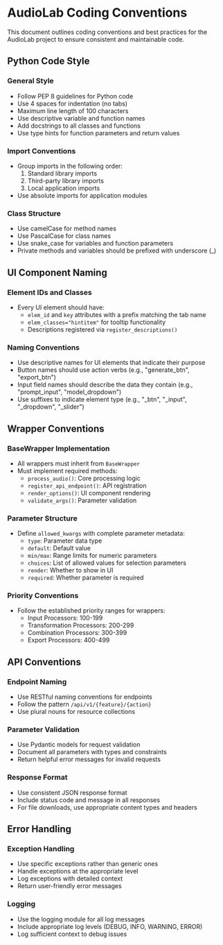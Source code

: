 # AudioLab Coding Conventions

This document outlines coding conventions and best practices for the AudioLab project to ensure consistent and maintainable code.

## Python Code Style

### General Style
- Follow PEP 8 guidelines for Python code
- Use 4 spaces for indentation (no tabs)
- Maximum line length of 100 characters
- Use descriptive variable and function names
- Add docstrings to all classes and functions
- Use type hints for function parameters and return values

### Import Conventions
- Group imports in the following order:
  1. Standard library imports
  2. Third-party library imports
  3. Local application imports
- Use absolute imports for application modules

### Class Structure
- Use camelCase for method names
- Use PascalCase for class names
- Use snake_case for variables and function parameters
- Private methods and variables should be prefixed with underscore (_)

## UI Component Naming

### Element IDs and Classes
- Every UI element should have:
  - `elem_id` and `key` attributes with a prefix matching the tab name
  - `elem_classes="hintitem"` for tooltip functionality
  - Descriptions registered via `register_descriptions()`

### Naming Conventions
- Use descriptive names for UI elements that indicate their purpose
- Button names should use action verbs (e.g., "generate_btn", "export_btn")
- Input field names should describe the data they contain (e.g., "prompt_input", "model_dropdown")
- Use suffixes to indicate element type (e.g., "_btn", "_input", "_dropdown", "_slider")

## Wrapper Conventions

### BaseWrapper Implementation
- All wrappers must inherit from `BaseWrapper`
- Must implement required methods:
  - `process_audio()`: Core processing logic
  - `register_api_endpoint()`: API registration
  - `render_options()`: UI component rendering
  - `validate_args()`: Parameter validation

### Parameter Structure
- Define `allowed_kwargs` with complete parameter metadata:
  - `type`: Parameter data type
  - `default`: Default value
  - `min/max`: Range limits for numeric parameters
  - `choices`: List of allowed values for selection parameters
  - `render`: Whether to show in UI
  - `required`: Whether parameter is required

### Priority Conventions
- Follow the established priority ranges for wrappers:
  - Input Processors: 100-199
  - Transformation Processors: 200-299
  - Combination Processors: 300-399
  - Export Processors: 400-499

## API Conventions

### Endpoint Naming
- Use RESTful naming conventions for endpoints
- Follow the pattern `/api/v1/{feature}/{action}`
- Use plural nouns for resource collections

### Parameter Validation
- Use Pydantic models for request validation
- Document all parameters with types and constraints
- Return helpful error messages for invalid requests

### Response Format
- Use consistent JSON response format
- Include status code and message in all responses
- For file downloads, use appropriate content types and headers

## Error Handling

### Exception Handling
- Use specific exceptions rather than generic ones
- Handle exceptions at the appropriate level
- Log exceptions with detailed context
- Return user-friendly error messages

### Logging
- Use the logging module for all log messages
- Include appropriate log levels (DEBUG, INFO, WARNING, ERROR)
- Log sufficient context to debug issues 